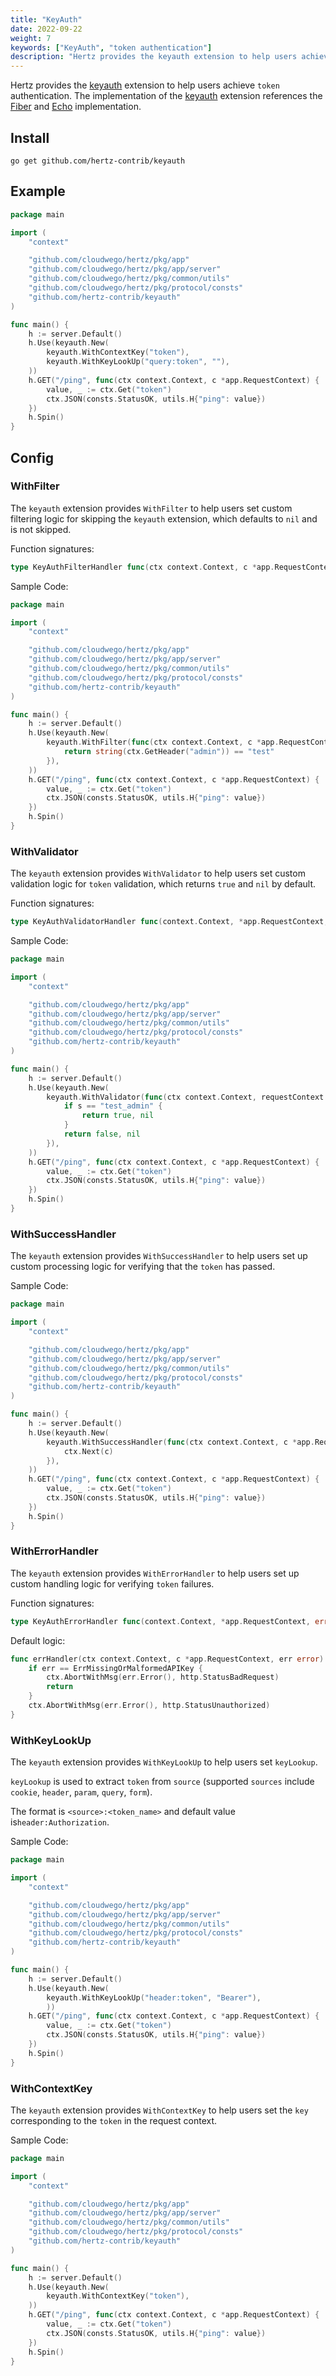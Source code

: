 ```yaml
---
title: "KeyAuth"
date: 2022-09-22
weight: 7
keywords: ["KeyAuth", "token authentication"]
description: "Hertz provides the keyauth extension to help users achieve `token` authentication."
---
```


Hertz provides the [keyauth](https://github.com/hertz-contrib/keyauth) extension to help users achieve `token` authentication. The implementation of the [keyauth](https://github.com/hertz-contrib/keyauth) extension references the [Fiber](https://github.com/gofiber/fiber) and [Echo](https://github.com/labstack/echo) implementation.

## Install

```shell
go get github.com/hertz-contrib/keyauth
```

## Example

```go
package main

import (
	"context"

	"github.com/cloudwego/hertz/pkg/app"
	"github.com/cloudwego/hertz/pkg/app/server"
	"github.com/cloudwego/hertz/pkg/common/utils"
	"github.com/cloudwego/hertz/pkg/protocol/consts"
	"github.com/hertz-contrib/keyauth"
)

func main() {
	h := server.Default()
	h.Use(keyauth.New(
		keyauth.WithContextKey("token"),
		keyauth.WithKeyLookUp("query:token", ""),
	))
	h.GET("/ping", func(ctx context.Context, c *app.RequestContext) {
		value, _ := ctx.Get("token")
		ctx.JSON(consts.StatusOK, utils.H{"ping": value})
	})
	h.Spin()
}
```

## Config

### WithFilter

The `keyauth` extension provides `WithFilter` to help users set custom filtering logic for skipping the `keyauth` extension, which defaults to `nil` and is not skipped.

Function signatures:

```go
type KeyAuthFilterHandler func(ctx context.Context, c *app.RequestContext) bool
```

Sample Code:

```go
package main

import (
	"context"

	"github.com/cloudwego/hertz/pkg/app"
	"github.com/cloudwego/hertz/pkg/app/server"
	"github.com/cloudwego/hertz/pkg/common/utils"
	"github.com/cloudwego/hertz/pkg/protocol/consts"
	"github.com/hertz-contrib/keyauth"
)

func main() {
	h := server.Default()
	h.Use(keyauth.New(
		keyauth.WithFilter(func(ctx context.Context, c *app.RequestContext) bool {
			return string(ctx.GetHeader("admin")) == "test"
		}),
	))
	h.GET("/ping", func(ctx context.Context, c *app.RequestContext) {
		value, _ := ctx.Get("token")
		ctx.JSON(consts.StatusOK, utils.H{"ping": value})
	})
	h.Spin()
}
```

### WithValidator

The `keyauth` extension provides `WithValidator` to help users set custom validation logic for `token` validation, which returns `true` and `nil` by default.

Function signatures:

```go
type KeyAuthValidatorHandler func(context.Context, *app.RequestContext, string) (bool, error)
```

Sample Code:

```go
package main

import (
	"context"

	"github.com/cloudwego/hertz/pkg/app"
	"github.com/cloudwego/hertz/pkg/app/server"
	"github.com/cloudwego/hertz/pkg/common/utils"
	"github.com/cloudwego/hertz/pkg/protocol/consts"
	"github.com/hertz-contrib/keyauth"
)

func main() {
	h := server.Default()
	h.Use(keyauth.New(
		keyauth.WithValidator(func(ctx context.Context, requestContext *app.RequestContext, s string) (bool, error) {
			if s == "test_admin" {
				return true, nil
			}
			return false, nil
		}),
	))
	h.GET("/ping", func(ctx context.Context, c *app.RequestContext) {
		value, _ := ctx.Get("token")
		ctx.JSON(consts.StatusOK, utils.H{"ping": value})
	})
	h.Spin()
}
```

### WithSuccessHandler

The `keyauth` extension provides `WithSuccessHandler` to help users set up custom processing logic for verifying that the `token` has passed.

Sample Code:

```go
package main

import (
	"context"

	"github.com/cloudwego/hertz/pkg/app"
	"github.com/cloudwego/hertz/pkg/app/server"
	"github.com/cloudwego/hertz/pkg/common/utils"
	"github.com/cloudwego/hertz/pkg/protocol/consts"
	"github.com/hertz-contrib/keyauth"
)

func main() {
	h := server.Default()
	h.Use(keyauth.New(
		keyauth.WithSuccessHandler(func(ctx context.Context, c *app.RequestContext) {
			ctx.Next(c)
		}),
	))
	h.GET("/ping", func(ctx context.Context, c *app.RequestContext) {
		value, _ := ctx.Get("token")
		ctx.JSON(consts.StatusOK, utils.H{"ping": value})
	})
	h.Spin()
}
```

### WithErrorHandler

The `keyauth` extension provides `WithErrorHandler` to help users set up custom handling logic for verifying `token` failures.

Function signatures:

```go
type KeyAuthErrorHandler func(context.Context, *app.RequestContext, error)
```

Default logic:

```go
func errHandler(ctx context.Context, c *app.RequestContext, err error) {
	if err == ErrMissingOrMalformedAPIKey {
		ctx.AbortWithMsg(err.Error(), http.StatusBadRequest)
		return
	}
	ctx.AbortWithMsg(err.Error(), http.StatusUnauthorized)
}
```

### WithKeyLookUp

The `keyauth` extension provides `WithKeyLookUp` to help users set `keyLookup`.

`keyLookup` is used to extract `token` from `source` (supported `sources` include `cookie`, `header`, `param`, `query`, `form`).

The format is `<source>:<token_name>` and default value is`header:Authorization`.

Sample Code:

```go
package main

import (
	"context"

	"github.com/cloudwego/hertz/pkg/app"
	"github.com/cloudwego/hertz/pkg/app/server"
	"github.com/cloudwego/hertz/pkg/common/utils"
	"github.com/cloudwego/hertz/pkg/protocol/consts"
	"github.com/hertz-contrib/keyauth"
)

func main() {
	h := server.Default()
	h.Use(keyauth.New(
		keyauth.WithKeyLookUp("header:token", "Bearer"),
		))
	h.GET("/ping", func(ctx context.Context, c *app.RequestContext) {
		value, _ := ctx.Get("token")
		ctx.JSON(consts.StatusOK, utils.H{"ping": value})
	})
	h.Spin()
}
```

### WithContextKey

The `keyauth` extension provides `WithContextKey` to help users set the `key` corresponding to the `token` in the request context.

Sample Code:

```go
package main

import (
	"context"

	"github.com/cloudwego/hertz/pkg/app"
	"github.com/cloudwego/hertz/pkg/app/server"
	"github.com/cloudwego/hertz/pkg/common/utils"
	"github.com/cloudwego/hertz/pkg/protocol/consts"
	"github.com/hertz-contrib/keyauth"
)

func main() {
	h := server.Default()
	h.Use(keyauth.New(
		keyauth.WithContextKey("token"),
	))
	h.GET("/ping", func(ctx context.Context, c *app.RequestContext) {
		value, _ := ctx.Get("token")
		ctx.JSON(consts.StatusOK, utils.H{"ping": value})
	})
	h.Spin()
}
```
